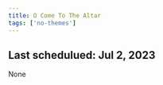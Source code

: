```yaml
---
title: O Come To The Altar
tags: ['no-themes']
---
```


## Last schedulued: Jul 2, 2023          

None
